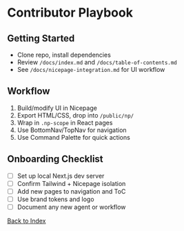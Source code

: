 # Contributor Playbook

## Getting Started
- Clone repo, install dependencies
- Review `/docs/index.md` and `/docs/table-of-contents.md`
- See `/docs/nicepage-integration.md` for UI workflow

## Workflow
1. Build/modify UI in Nicepage
2. Export HTML/CSS, drop into `/public/np/`
3. Wrap in `.np-scope` in React pages
4. Use BottomNav/TopNav for navigation
5. Use Command Palette for quick actions

## Onboarding Checklist
- [ ] Set up local Next.js dev server
- [ ] Confirm Tailwind + Nicepage isolation
- [ ] Add new pages to navigation and ToC
- [ ] Use brand tokens and logo
- [ ] Document any new agent or workflow

[Back to Index](./index.md)

